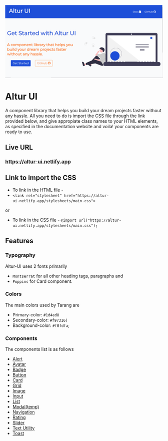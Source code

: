 <img src="assets/homepage.PNG" alt="Altur-UI Landing Page"  />


# Altur UI
 

A component library that helps you build your dream projects faster without any hassle. All you need to do is import the CSS file through the link provided below, and give appropiate class names to your HTML elements, as specified in the documentation website and voila! your components are ready to use.

## Live URL

### <https://altur-ui.netlify.app>  


## Link to import the CSS

  

- To link in the HTML file -   
- `<link rel="stylesheet" href="https://altur-ui.netlify.app/stylesheets/main.css">`

or

- To link in the CSS file - ```@import url("https://altur-ui.netlify.app/stylesheets/main.css");```

  

## Features

### Typography
 Altur-UI uses 2 fonts primarily 
-  `Montserrat` for all other heading tags, paragraphs and 
- `Poppins` for Card component. 

### Colors
 The main colors used by Tarang are
 
 - Primary-color: `#1d4ed8`
 - Secondary-color: `#f97316)`	
 - Background-color: `#f0fdfa`;
 
 ### Components
 The components list is as follows
 
 - [Alert](https://altur-ui.netlify.app/documentation/alert.html)
 - [Avatar](https://altur-ui.netlify.app/documentation/avatar.html)
 - [Badge](https://altur-ui.netlify.app/documentation/badge.html)
 - [Button](https://altur-ui.netlify.app/documentation/button.html)
 - [Card](https://altur-ui.netlify.app/documentation/card.html)
 - [Grid](https://altur-ui.netlify.app/documentation/grid.html)
 - [Image](https://altur-ui.netlify.app/documentation/image.html)
 - [Input](https://altur-ui.netlify.app/documentation/input.html)
 - [List](https://altur-ui.netlify.app/documentation/list.html)
 - [Modal(temp)](https://altur-ui-temp.netlify.app/documentation/list.html)
 - [Navigation](https://altur-ui.netlify.app/documentation/navigation.html)
 - [Rating](https://altur-ui.netlify.app/documentation/rating.html)
 - [Slider](https://altur-ui.netlify.app/documentation/slider.html)
 - [Text Utility](https://altur-ui.netlify.app/documentation/text-utility.html)
 - [Toast](https://altur-ui.netlify.app/documentation/toast.html)
 
